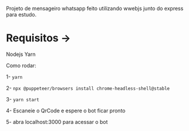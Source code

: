 Projeto de mensageiro whatsapp feito utilizando wwebjs junto do express para estudo.

# Requisitos ->
Nodejs
Yarn

Como rodar:

1- `yarn`

2- `npx @puppeteer/browsers install chrome-headless-shell@stable`

3- `yarn start`

4- Escaneie o QrCode e espere o bot ficar pronto

5- abra localhost:3000 para acessar o bot